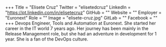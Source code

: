 +++
Title = "Elisete Cruz"
Twitter = "elisetedcruz"
LinkedIn = "https://pt.linkedin.com/in/elisetecruz"
GitHub = ""
Website = ""
Employer = "Euronext"
Role = ""
Image = "elisete-cruz.jpg"
GitLab = ""
Facebook = ""
+++
Devops Engineer, Tools and Automation at Euronext. She started her career in the IT world 7 years ago. Her journey has been mainly in the Release Management role, but she had an adventure in development for 1 year. She is a fan of the DevOps culture.